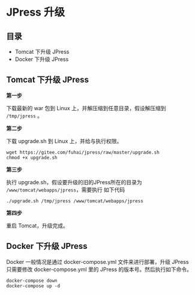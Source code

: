 # JPress 升级

## 目录
- Tomcat 下升级 JPress
- Docker 下升级 JPress


## Tomcat 下升级 JPress

**第一步**

下载最新的 war 包到 Linux 上，并解压缩到任意目录，假设解压缩到 `/tmp/jpress` 。

**第二步**

下载 upgrade.sh 到 Linux 上，并给与执行权限。

```shell script
wget https://gitee.com/fuhai/jpress/raw/master/upgrade.sh
chmod +x upgrade.sh
```

**第三步**

执行 upgrade.sh，假设要升级的旧的JPress所在的目录为 `/www/tomcat/webapps/jpress`，需要执行
如下代码

```shell script
./upgrade.sh /tmp/jpress /www/tomcat/webapps/jpress
```

**第四步**

重启 Tomcat，升级完成。


## Docker 下升级 JPress

Docker 一般情况是通过 docker-compose.yml 文件来进行部署，升级 JPress 只需要修改 
docker-compose.yml 里的 JPress 的版本号。然后执行如下命令。

```shell script
docker-compose down
docker-compose up -d
```

